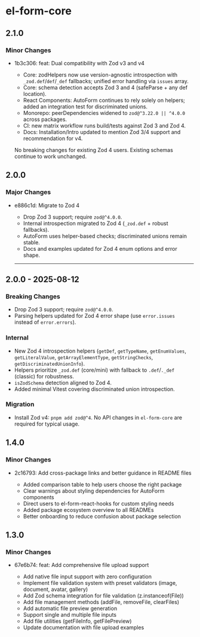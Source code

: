 # el-form-core

## 2.1.0

### Minor Changes

- 1b3c306: feat: Dual compatibility with Zod v3 and v4

  - Core: zodHelpers now use version-agnostic introspection with `_zod.def`/`def`/`_def` fallbacks; unified error handling via `issues` array.
  - Core: schema detection accepts Zod 3 and 4 (safeParse + any def location).
  - React Components: AutoForm continues to rely solely on helpers; added an integration test for discriminated unions.
  - Monorepo: peerDependencies widened to `zod@^3.22.0 || ^4.0.0` across packages.
  - CI: new matrix workflow runs build/tests against Zod 3 and Zod 4.
  - Docs: Installation/Intro updated to mention Zod 3/4 support and recommendation for v4.

  No breaking changes for existing Zod 4 users. Existing schemas continue to work unchanged.

## 2.0.0

### Major Changes

- e886c1d: Migrate to Zod 4

  - Drop Zod 3 support; require `zod@^4.0.0`.
  - Internal introspection migrated to Zod 4 (`_zod.def` + robust fallbacks).
  - AutoForm uses helper-based checks; discriminated unions remain stable.
  - Docs and examples updated for Zod 4 enum options and error shape.

  ***

## 2.0.0 - 2025-08-12

### Breaking Changes

- Drop Zod 3 support; require `zod@^4.0.0`.
- Parsing helpers updated for Zod 4 error shape (use `error.issues` instead of `error.errors`).

### Internal

- New Zod 4 introspection helpers (`getDef`, `getTypeName`, `getEnumValues`, `getLiteralValue`, `getArrayElementType`, `getStringChecks`, `getDiscriminatedUnionInfo`).
- Helpers prioritize `_zod.def` (core/mini) with fallback to `.def`/`._def` (classic) for robustness.
- `isZodSchema` detection aligned to Zod 4.
- Added minimal Vitest covering discriminated union introspection.

### Migration

- Install Zod v4: `pnpm add zod@^4`. No API changes in `el-form-core` are required for typical usage.

## 1.4.0

### Minor Changes

- 2c16793: Add cross-package links and better guidance in README files

  - Added comparison table to help users choose the right package
  - Clear warnings about styling dependencies for AutoForm components
  - Direct users to el-form-react-hooks for custom styling needs
  - Added package ecosystem overview to all READMEs
  - Better onboarding to reduce confusion about package selection

## 1.3.0

### Minor Changes

- 67e6b74: feat: Add comprehensive file upload support

  - Add native file input support with zero configuration
  - Implement file validation system with preset validators (image, document, avatar, gallery)
  - Add Zod schema integration for file validation (z.instanceof(File))
  - Add file management methods (addFile, removeFile, clearFiles)
  - Add automatic file preview generation
  - Support single and multiple file inputs
  - Add file utilities (getFileInfo, getFilePreview)
  - Update documentation with file upload examples
